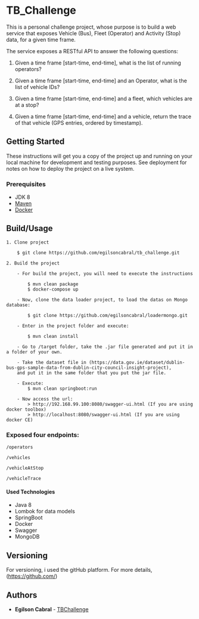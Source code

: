 # TB_Challenge
This is a personal challenge project, whose purpose is to build a web service that exposes Vehicle (Bus), Fleet (Operator) and Activity (Stop) data, for a given time frame.

The service exposes a RESTful API to answer the following questions:

1.    Given a time frame [start-time, end-time], what is the list of running operators?

2.    Given a time frame [start-time, end-time] and an Operator, what is the list of vehicle IDs?

3.    Given a time frame [start-time, end-time] and a fleet, which vehicles are at a stop?

4.    Given a time frame [start-time, end-time] and a vehicle, return the trace of that vehicle (GPS entries, ordered by timestamp).

## Getting Started

These instructions will get you a copy of the project up and running on your local machine for development and testing purposes. See deployment for notes on how to deploy the project on a live system.

### Prerequisites

* JDK 8
* [Maven](https://maven.apache.org/)
* [Docker](https://www.docker.com/)

## Build/Usage

	1. Clone project

		$ git clone https://github.com/egilsoncabral/tb_challenge.git
		
	2. Build the project

	    - For build the project, you will need to execute the instructions
        	
         	$ mvn clean package
         	$ docker-compose up
        	
        - Now, clone the data loader project, to load the datas on Mongo database:
        	
        	$ git clone https://github.com/egilsoncabral/loadermongo.git
        
        - Enter in the project folder and execute:	
        
            $ mvn clean install
            
        - Go to /target folder, take the .jar file generated and put it in a folder of your own.
        
        - Take the dataset file in (https://data.gov.ie/dataset/dublin-bus-gps-sample-data-from-dublin-city-council-insight-project),
        and put it in the same folder that you put the jar file.
        
        - Execute:
            $ mvn clean springboot:run
        
        - Now access the url:
            > http://192.168.99.100:8080/swagger-ui.html (If you are using docker toolbox)
            > http://localhost:8080/swagger-ui.html (If you are using docker CE)    
    
### Exposed four endpoints:

```
/operators
```

```
/vehicles
```

```
/vehicleAtStop
```

```
/vehicleTrace
```

#### Used Technologies

* Java 8
* Lombok for data models
* SpringBoot 
* Docker
* Swagger
* MongoDB

## Versioning

For versioning, i used the gitHub platform. For more details, (https://github.com/)

## Authors

* **Egilson Cabral** - [TBChallenge](https://github.com/egilsoncabral/tb_challenge)